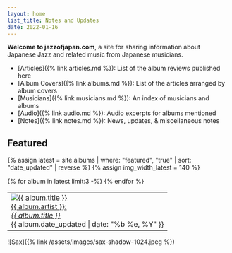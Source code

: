 ```yaml
---
layout: home
list_title: Notes and Updates
date: 2022-01-16
---
```

**Welcome to jazzofjapan.com**, a site for sharing information about Japanese Jazz and related music from Japanese musicians. 

* [Articles]({% link articles.md %}): List of the album reviews published here
* [Album Covers]({% link albums.md %}): List of the articles arranged by album covers
* [Musicians]({% link musicians.md %}): An index of musicians and albums
* [Audio]({% link audio.md %}): Audio excerpts for albums mentioned
* [Notes]({% link notes.md %}): News, updates, & miscellaneous notes

## Featured

{% assign latest = site.albums | where: "featured", "true" | sort: "date_updated" | reverse %}
{% assign img_width_latest = 140 %}
<table>
  <tbody>
    <tr>
{% for album in latest limit:3 -%}
<td class="spotlight"><a href="{{ album.url }}"><img class="spotlight" width={{ img_width_latest }} height={{ img_width_latest }} src="{% link assets/images/{{ album.date | date: "%Y/%m" }}/{{ album.cover }}-{{ img_width_latest }}.jpeg %}" alt="{{ album.title }}">
<br>
{{ album.artist }}:<br><em>{{ album.title }}</em></a>
<br>
<span class="subtext">{{ album.date_updated | date: "%b %e, %Y" }}</span>
<br>
</td>
{% endfor %}

   </tr>
  </tbody>
</table>


![Sax]({% link /assets/images/sax-shadow-1024.jpeg %})



